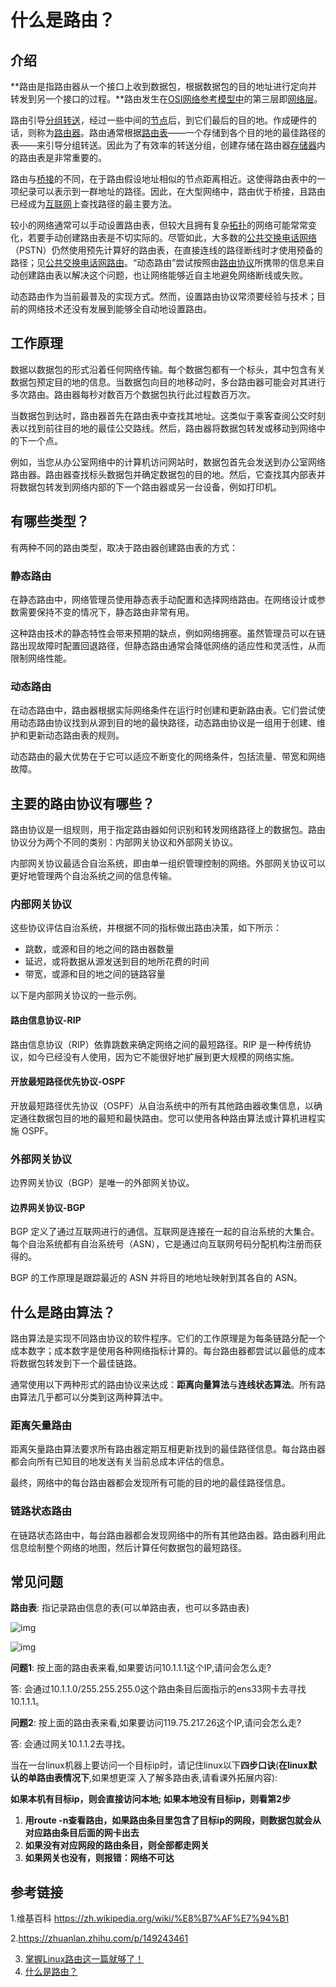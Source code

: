 #                                            什么是路由？

## 介绍

**路由是指路由器从一个接口上收到数据包，根据数据包的目的地址进行定向并转发到另一个接口的过程。**路由发生在[OSI网络参考模型中](https://zh.wikipedia.org/wiki/OSI模型)的第三层即[网络层](https://zh.wikipedia.org/wiki/网络层)。

路由引导[分组转送](https://zh.wikipedia.org/w/index.php?title=分组轉送&action=edit&redlink=1)，经过一些中间的[节点](https://zh.wikipedia.org/wiki/節點)后，到它们最后的目的地。作成硬件的话，则称为[路由器](https://zh.wikipedia.org/wiki/路由器)。路由通常根据[路由表](https://zh.wikipedia.org/wiki/路由表)——一个存储到各个目的地的最佳路径的表——来引导分组转送。因此为了有效率的转送分组，创建存储在路由器[存储器](https://zh.wikipedia.org/wiki/記憶體)内的路由表是非常重要的。

路由与[桥接](https://zh.wikipedia.org/wiki/桥接)的不同，在于路由假设地址相似的节点距离相近。这使得路由表中的一项纪录可以表示到一群地址的路径。因此，在大型网络中，路由优于桥接，且路由已经成为[互联网](https://zh.wikipedia.org/wiki/網際網路)上查找路径的最主要方法。

较小的网络通常可以手动设置路由表，但较大且拥有复杂[拓扑](https://zh.wikipedia.org/wiki/網絡拓撲)的网络可能常常变化，若要手动创建路由表是不切实际的。尽管如此，大多数的[公共交换电话网络](https://zh.wikipedia.org/wiki/公共交换电话网)（PSTN）仍然使用预先计算好的路由表，在直接连线的路径断线时才使用预备的路径；见[公共交换电话网路由](https://zh.wikipedia.org/w/index.php?title=公共交換電話網路由&action=edit&redlink=1)。“动态路由”尝试按照由[路由协议](https://zh.wikipedia.org/wiki/路由協定)所携带的信息来自动创建路由表以解决这个问题，也让网络能够近自主地避免网络断线或失败。

动态路由作为当前最普及的实现方式。然而，设置路由协议常须要经验与技术；目前的网络技术还没有发展到能够全自动地设置路由。



## 工作原理

数据以数据包的形式沿着任何网络传输。每个数据包都有一个标头，其中包含有关数据包预定目的地的信息。当数据包向目的地移动时，多台路由器可能会对其进行多次路由。路由器每秒对数百万个数据包执行此过程数百万次。

当数据包到达时，路由器首先在路由表中查找其地址。这类似于乘客查阅公交时刻表以找到前往目的地的最佳公交路线。然后，路由器将数据包转发或移动到网络中的下一个点。

例如，当您从办公室网络中的计算机访问网站时，数据包首先会发送到办公室网络路由器。路由器查找标头数据包并确定数据包的目的地。然后，它查找其内部表并将数据包转发到网络内部的下一个路由器或另一台设备，例如打印机。



## 有哪些类型？

有两种不同的路由类型，取决于路由器创建路由表的方式：

### 静态路由

在静态路由中，网络管理员使用静态表手动配置和选择网络路由。在网络设计或参数需要保持不变的情况下，静态路由非常有用。

这种路由技术的静态特性会带来预期的缺点，例如网络拥塞。虽然管理员可以在链路出现故障时配置回退路径，但静态路由通常会降低网络的适应性和灵活性，从而限制网络性能。

### 动态路由

在动态路由中，路由器根据实际网络条件在运行时创建和更新路由表。它们尝试使用动态路由协议找到从源到目的地的最快路径，动态路由协议是一组用于创建、维护和更新动态路由表的规则。

动态路由的最大优势在于它可以适应不断变化的网络条件，包括流量、带宽和网络故障。



## 主要的路由协议有哪些？

路由协议是一组规则，用于指定路由器如何识别和转发网络路径上的数据包。路由协议分为两个不同的类别：内部网关协议和外部网关协议。

内部网关协议最适合自治系统，即由单一组织管理控制的网络。外部网关协议可以更好地管理两个自治系统之间的信息传输。

### 内部网关协议

这些协议评估自治系统，并根据不同的指标做出路由决策，如下所示：

- 跳数，或源和目的地之间的路由器数量
- 延迟，或将数据从源发送到目的地所花费的时间
- 带宽，或源和目的地之间的链路容量

以下是内部网关协议的一些示例。

#### 路由信息协议-RIP

路由信息协议（RIP）依靠跳数来确定网络之间的最短路径。RIP 是一种传统协议，如今已经没有人使用，因为它不能很好地扩展到更大规模的网络实施。

#### 开放最短路径优先协议-OSPF

开放最短路径优先协议（OSPF）从自治系统中的所有其他路由器收集信息，以确定通往数据包目的地的最短和最快路由。您可以使用各种路由算法或计算机进程实施 OSPF。

### 外部网关协议

边界网关协议（BGP）是唯一的外部网关协议。

#### 边界网关协议-BGP

BGP 定义了通过互联网进行的通信。互联网是连接在一起的自治系统的大集合。每个自治系统都有自治系统号（ASN），它是通过向互联网号码分配机构注册而获得的。

BGP 的工作原理是跟踪最近的 ASN 并将目的地地址映射到其各自的 ASN。



## 什么是路由算法？

路由算法是实现不同路由协议的软件程序。它们的工作原理是为每条链路分配一个成本数字；成本数字是使用各种网络指标计算的。每台路由器都尝试以最低的成本将数据包转发到下一个最佳链路。

通常使用以下两种形式的路由协议来达成：**距离向量算法**与**连线状态算法**。所有路由算法几乎都可以分类到这两种算法中。

### 距离矢量路由

距离矢量路由算法要求所有路由器定期互相更新找到的最佳路径信息。每台路由器都会向所有已知目的地发送有关当前总成本评估的信息。

最终，网络中的每台路由器都会发现所有可能的目的地的最佳路径信息。

### 链路状态路由

在链路状态路由中，每台路由器都会发现网络中的所有其他路由器。路由器利用此信息绘制整个网络的地图，然后计算任何数据包的最短路径。



## 常见问题

**路由表**: 指记录路由信息的表(可以单路由表，也可以多路由表)

![img](https://pic2.zhimg.com/80/v2-17f7830d4946289147741de28f343731_1440w.webp)

![img](https://pic2.zhimg.com/80/v2-3f7592eb1094899f0e5ec71b728b8359_1440w.webp)

**问题1**: 按上面的路由表来看,如果要访问10.1.1.1这个IP,请问会怎么走?

答: 会通过10.1.1.0/255.255.255.0这个路由条目后面指示的ens33网卡去寻找10.1.1.1。

**问题2**: 按上面的路由表来看,如果要访问119.75.217.26这个IP,请问会怎么走?

答: 会通过网关10.1.1.2去寻找。

当在一台linux机器上要访问一个目标ip时，请记住linux以下**四步口诀**(**在linux默认的单路由表情况下**,如果想更深 入了解多路由表,请看课外拓展内容):

**如果本机有目标ip，则会直接访问本地; 如果本地没有目标ip，则看第2步**

1. **用route -n查看路由，如果路由条目里包含了目标ip的网段，则数据包就会从对应路由条目后面的网卡出去**
2. **如果没有对应网段的路由条目，则全部都走网关**
3. **如果网关也没有，则报错：网络不可达**



## 参考链接

   1.维基百科 https://zh.wikipedia.org/wiki/%E8%B7%AF%E7%94%B1

   2.https://zhuanlan.zhihu.com/p/149243461

3. [掌握Linux路由这一篇就够了！](https://zhuanlan.zhihu.com/p/61805945)
4. [什么是路由？](https://aws.amazon.com/cn/what-is/routing/)
